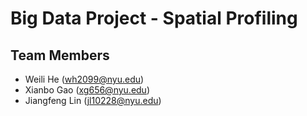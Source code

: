 # Big Data Project - Spatial Profiling

## Team Members

- Weili He (wh2099@nyu.edu)
- Xianbo Gao (xg656@nyu.edu)
- Jiangfeng Lin (jl10228@nyu.edu)